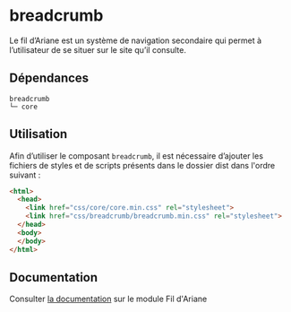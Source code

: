 # breadcrumb

Le fil d’Ariane est un système de navigation secondaire qui permet à l’utilisateur de se situer sur le site qu’il consulte.

## Dépendances
```shell
breadcrumb
└─ core
```

## Utilisation
Afin d’utiliser le composant `breadcrumb`, il est nécessaire d’ajouter les fichiers de styles et de scripts présents dans le dossier dist dans l'ordre suivant :
```html
<html>
  <head>
    <link href="css/core/core.min.css" rel="stylesheet">
    <link href="css/breadcrumb/breadcrumb.min.css" rel="stylesheet">
  </head>
  <body>
  </body>
</html>
```

## Documentation

Consulter [la documentation](https://gouvfr.atlassian.net/wiki/spaces/DB/pages/223019278/Fil+d+Ariane+-+Breadcrumb) sur le module Fil d'Ariane